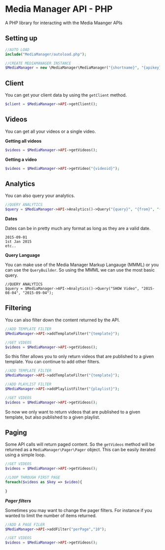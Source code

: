 # Media Manager API - PHP

A PHP library for interacting with the Media Maanger APIs

## Setting up

```php
//AUTO LOAD
include("MediaManager/autoload.php");

//CREATE MEDIAMANAGER INSTANCE
$MediaManager = new \MediaManager\MediaManager("{shortname}", "{apikey}");
```

## Client

You can get your client data by using the `getClient` method.

```php
$client = $MediaManager->API->getClient();
```

## Videos

You can get all your videos or a single video.

**Getting all videos**

```php
$videos = $MediaManager->API->getVideos();
```

**Getting a video**

```php
$videos = $MediaManager->API->getVideo("{videoid}");
```

## Analytics

You can also query your analytics.

```php
//QUERY ANALYTICS
$query = $MediaManager->API->Analytics()->Query("{query}", "{from}", "{to}");
```

**Dates**

Dates can be in pretty much any format as long as they are a valid date.

```
2015-09-01
1st Jan 2015
etc..
```

**Query Language**

You can make use of the Media Manager Markup Langauge (MMML) or you can use the `QueryBuilder`. So using the MMML we can use the most basic query.

```
//QUERY ANALYTICS
$query = $MediaManager->API->Analytics()->Query("SHOW Video", "2015-08-04", "2015-09-04");
```


## Filtering

You can also filter down the content returned by the API.

```php
//ADD TEMPLATE FILTER
$MediaManager->API->addTemplateFilter("{template}");

//GET VIDEOS
$videos = $MediaManager->API->getVideos();
```

So this filter allows you to only return videos that are published to a given template. You can continue to add other filters.

```php
//ADD TEMPLATE FILTER
$MediaManager->API->addTemplateFilter("{template}");

//ADD PLAYLIST FILTER
$MediaManager->API->addPlaylistFilter("{playlist}");

//GET VIDEOS
$videos = $MediaManager->API->getVideos();
```

So now we only want to return videos that are published to a given template, but also published to a given playlist.

## Paging

Some API calls will return paged content. So the `getVideos` method will be returned as a `MediaManager\Pager\Pager` object. This can be easily iterated using a simple loop.

```php
//GET VIDEOS
$videos = $MediaManager->API->getVideos();

//LOOP THROUGH FIRST PAGE
foreach($videos as $key => $video){
   
}
```

***Pager filters***

Sometimes you may want to change the pager filters. For instance if you wanted to limit the number of items returned.

```php
//ADD A PAGE FILER
$MediaManager->API->addFilter("perPage","10");

//GET VIDEOS
$videos = $MediaManager->API->getVideos();
```


